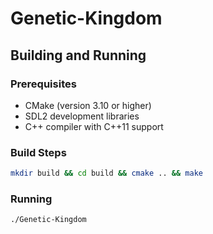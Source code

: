 # Genetic-Kingdom

## Building and Running

### Prerequisites
- CMake (version 3.10 or higher)
- SDL2 development libraries
- C++ compiler with C++11 support

### Build Steps
```bash
mkdir build && cd build && cmake .. && make 
```

### Running
```
./Genetic-Kingdom
```